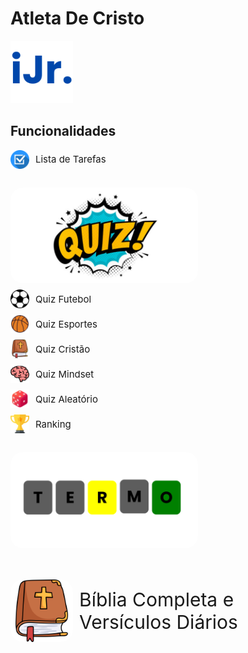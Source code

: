# Atleta De Cristo
<img src="./web-data-viz/public/assets/imagens/iJr.1.png" width="100"/>

## Funcionalidades
<div style='display: flex; align-items:center; margin: 0 0 10px 0'>
    <img src="./web-data-viz/public/assets/imagens/icone.png" width="30"/> 
    <span style='font-size: 15px; margin: 0 0 0 10px'>Lista de Tarefas</span>
</div>
<div style='margin: 30px 0 30px 0'>
<div style='display: flex; align-items:center; margin: 0 0 10px 0;'>
    <img src="./web-data-viz/public/assets/imagens/imgQuiz.png" width="300" style='border-radius:20px'/> 
</div>
<div style='display: flex; align-items:center; margin: 0 0 10px 0'>
    <img src="./web-data-viz/public/assets/imagens/futebol.png" width="30"/> 
    <span style='font-size: 15px; margin: 0 0 0 10px'>Quiz Futebol</span>
</div>
<div style='display: flex; align-items:center; margin: 0 0 10px 0'>
    <img src="./web-data-viz/public/assets/imagens/basquete.png" width="30"/> 
    <span style='font-size: 15px; margin: 0 0 0 10px'>Quiz Esportes</span>
</div>
<div style='display: flex; align-items:center; margin: 0 0 10px 0'>
    <img src="./web-data-viz/public/assets/imagens/biblia.png" width="30"/> 
    <span style='font-size: 15px; margin: 0 0 0 10px'>Quiz Cristão</span>
</div>
<div style='display: flex; align-items:center; margin: 0 0 10px 0'>
    <img src="./web-data-viz/public/assets/imagens/cerebro2.png" width="30"/> 
    <span style='font-size: 15px; margin: 0 0 0 10px'>Quiz Mindset</span>
</div>
<div style='display: flex; align-items:center; margin: 0 0 10px 0'>
    <img src="./web-data-viz/public/assets/imagens/aleatorio.png" width="30"/> 
    <span style='font-size: 15px; margin: 0 0 0 10px'>Quiz Aleatório</span>
</div>
<div style='display: flex; align-items:center; margin: 0 0 10px 0'>
    <img src="./web-data-viz/public/assets/imagens/ranking.png" width="30"/> 
    <span style='font-size: 15px; margin: 0 0 0 10px'>Ranking</span>
</div>
</div>
<div style='display: flex; align-items:center; margin: 0 0 50px 0;'>
    <img src="./web-data-viz/public/assets/imagens/imgTermo.png" width="300" style='border-radius:20px'/> 
</div>
<div style='display: flex; align-items:center; margin: 0 0 10px 0;'>
    <img src="./web-data-viz/public/assets/imagens/biblia.png" width="100" style='border-radius:20px'/> 
    <span style='font-size: 30px; margin: 0 0 0 10px'>Bíblia Completa e Versículos Diários</span>
</div>
